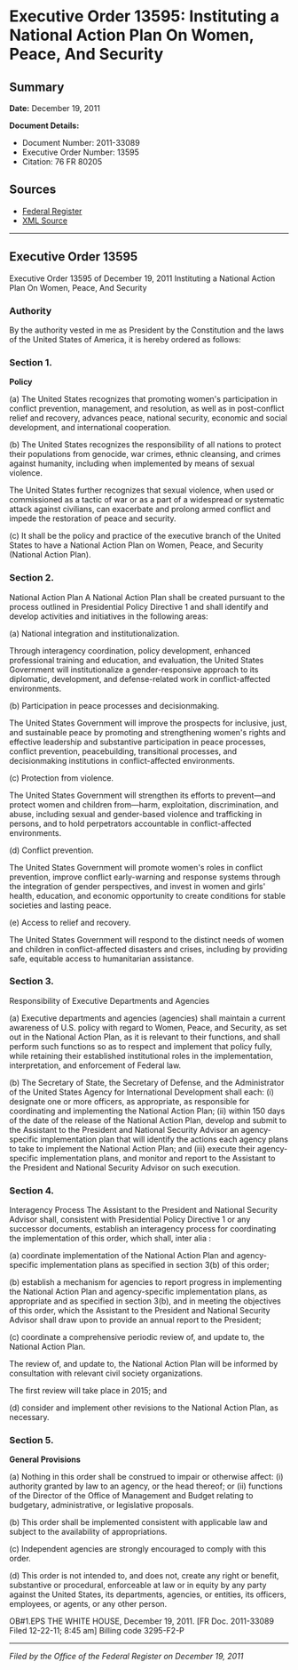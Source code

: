 # Executive Order 13595: Instituting a National Action Plan On Women, Peace, And Security

## Summary

**Date:** December 19, 2011

**Document Details:**
- Document Number: 2011-33089
- Executive Order Number: 13595
- Citation: 76 FR 80205

## Sources
- [Federal Register](https://www.federalregister.gov/documents/2011/12/23/2011-33089/instituting-a-national-action-plan-on-women-peace-and-security)
- [XML Source](https://www.federalregister.gov/documents/full_text/xml/2011/12/23/2011-33089.xml)

---

## Executive Order 13595

Executive Order 13595 of December 19, 2011
Instituting a National Action Plan On Women, Peace, And Security
### Authority

By the authority vested in me as President by the Constitution and the laws of the United States of America, it is hereby ordered as follows:
### Section 1.

**Policy**

(a) The United States recognizes that promoting women's participation in conflict prevention, management, and resolution, as well as in post-conflict relief and recovery, advances peace, national security, economic and social development, and international cooperation.

(b) The United States recognizes the responsibility of all nations to protect their populations from genocide, war crimes, ethnic cleansing, and crimes against humanity, including when implemented by means of sexual violence.

The United States further recognizes that sexual violence, when used or commissioned as a tactic of war or as a part of a widespread or systematic attack against civilians, can exacerbate and prolong armed conflict and impede the restoration of peace and security.

(c) It shall be the policy and practice of the executive branch of the United States to have a National Action Plan on Women, Peace, and Security (National Action Plan).
### Section 2.

National Action Plan 
A National Action Plan shall be created pursuant to the process outlined in Presidential Policy Directive 1 and shall identify and develop activities and initiatives in the following areas:

(a) National integration and institutionalization.

Through interagency coordination, policy development, enhanced professional training and education, and evaluation, the United States Government will institutionalize a gender-responsive approach to its diplomatic, development, and defense-related work in conflict-affected environments.

(b) Participation in peace processes and decisionmaking.

The United States Government will improve the prospects for inclusive, just, and sustainable peace by promoting and strengthening women's rights and effective leadership and substantive participation in peace processes, conflict prevention, peacebuilding, transitional processes, and decisionmaking institutions in conflict-affected environments.

(c) Protection from violence.

The United States Government will strengthen its efforts to prevent—and protect women and children from—harm, exploitation, discrimination, and abuse, including sexual and gender-based violence and trafficking in persons, and to hold perpetrators accountable in conflict-affected environments.

(d) Conflict prevention.

The United States Government will promote women's roles in conflict prevention, improve conflict early-warning and response systems through the integration of gender perspectives, and invest in women and girls' health, education, and economic opportunity to create conditions for stable societies and lasting peace.

(e) Access to relief and recovery.

The United States Government will respond to the distinct needs of women and children in conflict-affected disasters and crises, including by providing safe, equitable access to humanitarian assistance.
### Section 3.

Responsibility of Executive Departments and Agencies 

(a) Executive departments and agencies (agencies) shall maintain a current awareness of U.S. policy with regard to Women, Peace, and Security, as set out in 
the National Action Plan, as it is relevant to their functions, and shall perform such functions so as to respect and implement that policy fully, while retaining their established institutional roles in the implementation, interpretation, and enforcement of Federal law.

(b) The Secretary of State, the Secretary of Defense, and the Administrator of the United States Agency for International Development shall each:
    (i) designate one or more officers, as appropriate, as responsible for coordinating and implementing the National Action Plan;
    (ii) within 150 days of the date of the release of the National Action Plan, develop and submit to the Assistant to the President and National Security Advisor an agency-specific implementation plan that will identify the actions each agency plans to take to implement the National Action Plan; and
    (iii) execute their agency-specific implementation plans, and monitor and report to the Assistant to the President and National Security Advisor on such execution.
### Section 4.

Interagency Process 
The Assistant to the President and National Security Advisor shall, consistent with Presidential Policy Directive 1 or any successor documents, establish an interagency process for coordinating the implementation of this order, which shall, 
inter alia
:

(a) coordinate implementation of the National Action Plan and agency-specific implementation plans as specified in section 3(b) of this order;

(b) establish a mechanism for agencies to report progress in implementing the National Action Plan and agency-specific implementation plans, as appropriate and as specified in section 3(b), and in meeting the objectives of this order, which the Assistant to the President and National Security Advisor shall draw upon to provide an annual report to the President;

(c) coordinate a comprehensive periodic review of, and update to, the National Action Plan.

The review of, and update to, the National Action Plan will be informed by consultation with relevant civil society organizations.

The first review will take place in 2015; and

(d) consider and implement other revisions to the National Action Plan, as necessary.
### Section 5.

**General Provisions**

(a) Nothing in this order shall be construed to impair or otherwise affect:
    (i) authority granted by law to an agency, or the head thereof; or 
    (ii) functions of the Director of the Office of Management and Budget relating to budgetary, administrative, or legislative proposals.

(b) This order shall be implemented consistent with applicable law and subject to the availability of appropriations.

(c) Independent agencies are strongly encouraged to comply with this order.

(d) This order is not intended to, and does not, create any right or benefit, substantive or procedural, enforceable at law or in equity by any party against the United States, its departments, agencies, or entities, its officers, employees, or agents, or any other person.

OB#1.EPS
THE WHITE HOUSE,
December 19, 2011.
[FR Doc. 2011-33089
Filed 12-22-11; 8:45 am]
Billing code 3295-F2-P

---

*Filed by the Office of the Federal Register on December 19, 2011*
